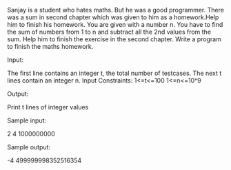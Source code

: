 Sanjay is a student who hates maths. But he was a good programmer. There was a sum in second chapter which was given to him as a homework.Help him to finish his homework. You are given with a number n. You have to find the sum of numbers from 1 to n and subtract all the 2nd values from the sum. Help him to finish the exercise in the second chapter. Write a program to finish the maths homework.

Input:

The first line contains an integer t, the total number of testcases.
The next t lines contain an integer n.
Input Constraints:
1<=t<=100
1<=n<=10^9

Output:

Print t lines of integer values

Sample input:

2
4
1000000000

Sample output:

-4
499999998352516354